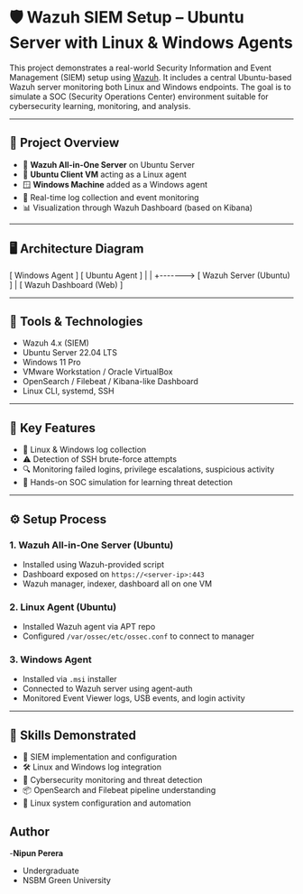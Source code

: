 # 🛡️ Wazuh SIEM Setup – Ubuntu Server with Linux & Windows Agents

This project demonstrates a real-world Security Information and Event Management (SIEM) setup using [Wazuh](https://wazuh.com). It includes a central Ubuntu-based Wazuh server monitoring both Linux and Windows endpoints. The goal is to simulate a SOC (Security Operations Center) environment suitable for cybersecurity learning, monitoring, and analysis.

---

## 📌 Project Overview

- 🔧 **Wazuh All-in-One Server** on Ubuntu Server
- 🐧 **Ubuntu Client VM** acting as a Linux agent
- 🪟 **Windows Machine** added as a Windows agent
- 📡 Real-time log collection and event monitoring
- 📊 Visualization through Wazuh Dashboard (based on Kibana)

---

## 🖥️ Architecture Diagram

[ Windows Agent ] [ Ubuntu Agent ]
| |
+-------> [ Wazuh Server (Ubuntu) ]
|
[ Wazuh Dashboard (Web) ]


---

## 🚀 Tools & Technologies

- Wazuh 4.x (SIEM)
- Ubuntu Server 22.04 LTS
- Windows 11 Pro
- VMware Workstation / Oracle VirtualBox
- OpenSearch / Filebeat / Kibana-like Dashboard
- Linux CLI, systemd, SSH

---

## 🔐 Key Features

- 📡 Linux & Windows log collection
- ⚠️ Detection of SSH brute-force attempts
- 🔍 Monitoring failed logins, privilege escalations, suspicious activity
- 🧠 Hands-on SOC simulation for learning threat detection

---

## ⚙️ Setup Process

### 1. Wazuh All-in-One Server (Ubuntu)

- Installed using Wazuh-provided script
- Dashboard exposed on `https://<server-ip>:443`
- Wazuh manager, indexer, dashboard all on one VM

### 2. Linux Agent (Ubuntu)

- Installed Wazuh agent via APT repo
- Configured `/var/ossec/etc/ossec.conf` to connect to manager

### 3. Windows Agent

- Installed via `.msi` installer
- Connected to Wazuh server using agent-auth
- Monitored Event Viewer logs, USB events, and login activity

---

## 💼 Skills Demonstrated

- 🧠 SIEM implementation and configuration
- 🛠️ Linux and Windows log integration
- 🔐 Cybersecurity monitoring and threat detection
- 📦 OpenSearch and Filebeat pipeline understanding
- 📁 Linux system configuration and automation

## Author

-**Nipun Perera**
- Undergraduate
- NSBM Green University
